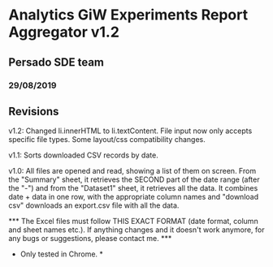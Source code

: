 
# Analytics GiW Experiments Report Aggregator v1.2
## Persado SDE team
### 29/08/2019

Revisions
--------

v1.2: Changed li.innerHTML to li.textContent. File input now only accepts specific file types.
    Some layout/css compatibility changes.

v1.1: Sorts downloaded CSV records by date.

v1.0: All files are opened and read, showing a list of them on screen. From the "Summary" sheet,
    it retrieves the SECOND part of the date range (after the "-") and from the "Dataset1" sheet, it
    retrieves all the data. It combines date + data in one row, with the appropriate column names
    and "download csv" downloads an export.csv file with all the data.

*** The Excel files must follow THIS EXACT FORMAT (date format, column and sheet names etc.). If
anything changes and it doesn't work anymore, for any bugs or suggestions, please contact me. ***

* Only tested in Chrome. *
